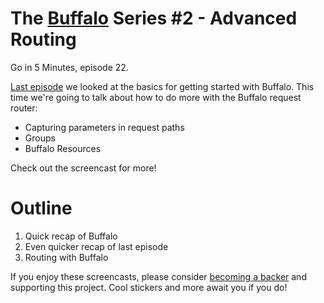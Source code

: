 # The [Buffalo](https://gobuffalo.io) Series #2 - Advanced Routing

Go in 5 Minutes, episode 22.

[Last episode](https://www.goin5minutes.com/screencast/episode_21_buffalo_intro/) we looked
at the basics for getting started with Buffalo. This time we're going to talk about
how to do more with the Buffalo request router:

- Capturing parameters in request paths
- Groups
- Buffalo Resources

Check out the screencast for more!

# Outline

1. Quick recap of Buffalo
1. Even quicker recap of last episode
1. Routing with Buffalo

If you enjoy these screencasts, please consider 
[becoming a backer](https://www.patreon.com/goin5minutes)
and supporting this project. Cool stickers and more await you if you do!
